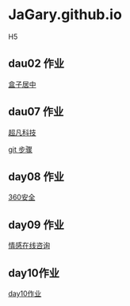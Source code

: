 # JaGary.github.io

H5

## dau02 作业

<a href="https://jagary.github.io/09.%E5%B1%85%E4%B8%AD%E6%A1%88%E4%BE%8B.html">盒子居中</a>

## dau07 作业

<a href="https://jagary.github.io/day7/html/1.%E8%B6%85%E5%87%A1%E7%A7%91%E6%8A%80.html">超凡科技</a>


<a href="https://jagary.github.io/步骤说明.txt">git 步骤</a>

## day08 作业

<a href="https://jagary.github.io/day8_作业/html/360.html">360安全</a>

## day09 作业

<a href="https://jagary.github.io/day09/html/情感在线咨询.html">情感在线咨询</a>

## day10作业

<a href="https://jagary.github.io/day10作业/html/03.作业.html">day10作业</a>
